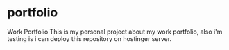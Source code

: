 # portfolio
Work Portfolio
This is my personal project about my work portfolio, also i'm testing is i can deploy this repository
on hostinger server.
